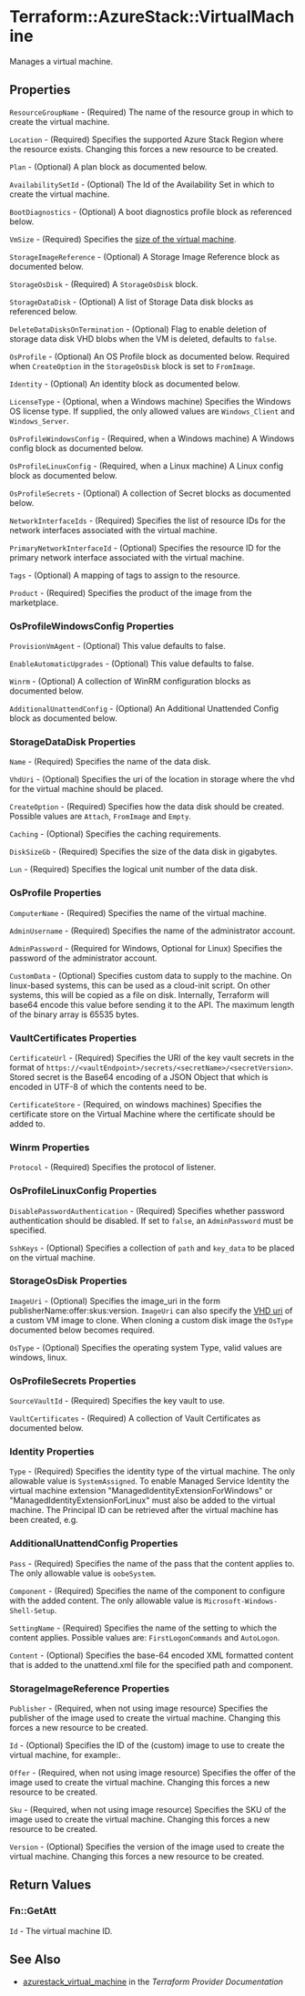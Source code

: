 # Terraform::AzureStack::VirtualMachine

Manages a virtual machine.

## Properties

`ResourceGroupName` - (Required) The name of the resource group in which to create the virtual machine.

`Location` - (Required) Specifies the supported Azure Stack Region where the resource exists. Changing this forces a new resource to be created.

`Plan` - (Optional) A plan block as documented below.

`AvailabilitySetId` - (Optional) The Id of the Availability Set in which to create the virtual machine.

`BootDiagnostics` - (Optional) A boot diagnostics profile block as referenced below.

`VmSize` - (Required) Specifies the [size of the virtual machine](https://azure.microsoft.com/en-us/documentation/articles/virtual-machines-size-specs/).

`StorageImageReference` - (Optional) A Storage Image Reference block as documented below.

`StorageOsDisk` - (Required) A `StorageOsDisk` block.

`StorageDataDisk` - (Optional) A list of Storage Data disk blocks as referenced below.

`DeleteDataDisksOnTermination` - (Optional) Flag to enable deletion of storage data disk VHD blobs when the VM is deleted, defaults to `false`.

`OsProfile` - (Optional) An OS Profile block as documented below. Required when `CreateOption` in the `StorageOsDisk` block is set to `FromImage`.

`Identity` - (Optional) An identity block as documented below.

`LicenseType` - (Optional, when a Windows machine) Specifies the Windows OS license type. If supplied, the only allowed values are `Windows_Client` and `Windows_Server`.

`OsProfileWindowsConfig` - (Required, when a Windows machine) A Windows config block as documented below.

`OsProfileLinuxConfig` - (Required, when a Linux machine) A Linux config block as documented below.

`OsProfileSecrets` - (Optional) A collection of Secret blocks as documented below.

`NetworkInterfaceIds` - (Required) Specifies the list of resource IDs for the network interfaces associated with the virtual machine.

`PrimaryNetworkInterfaceId` - (Optional) Specifies the resource ID for the primary network interface associated with the virtual machine.

`Tags` - (Optional) A mapping of tags to assign to the resource.

`Product` - (Required) Specifies the product of the image from the marketplace.

### OsProfileWindowsConfig Properties

`ProvisionVmAgent` - (Optional) This value defaults to false.

`EnableAutomaticUpgrades` - (Optional) This value defaults to false.

`Winrm` - (Optional) A collection of WinRM configuration blocks as documented below.

`AdditionalUnattendConfig` - (Optional) An Additional Unattended Config block as documented below.

### StorageDataDisk Properties

`Name` - (Required) Specifies the name of the data disk.

`VhdUri` - (Optional) Specifies the uri of the location in storage where the vhd for the virtual machine should be placed.

`CreateOption` - (Required) Specifies how the data disk should be created. Possible values are `Attach`, `FromImage` and `Empty`.

`Caching` - (Optional) Specifies the caching requirements.

`DiskSizeGb` - (Required) Specifies the size of the data disk in gigabytes.

`Lun` - (Required) Specifies the logical unit number of the data disk.

### OsProfile Properties

`ComputerName` - (Required) Specifies the name of the virtual machine.

`AdminUsername` - (Required) Specifies the name of the administrator account.

`AdminPassword` - (Required for Windows, Optional for Linux) Specifies the password of the administrator account.

`CustomData` - (Optional) Specifies custom data to supply to the machine. On linux-based systems, this can be used as a cloud-init script. On other systems, this will be copied as a file on disk. Internally, Terraform will base64 encode this value before sending it to the API. The maximum length of the binary array is 65535 bytes.

### VaultCertificates Properties

`CertificateUrl` - (Required) Specifies the URI of the key vault secrets in the format of `https://<vaultEndpoint>/secrets/<secretName>/<secretVersion>`. Stored secret is the Base64 encoding of a JSON Object that which is encoded in UTF-8 of which the contents need to be.

`CertificateStore` - (Required, on windows machines) Specifies the certificate store on the Virtual Machine where the certificate should be added to.

### Winrm Properties

`Protocol` - (Required) Specifies the protocol of listener.

### OsProfileLinuxConfig Properties

`DisablePasswordAuthentication` - (Required) Specifies whether password authentication should be disabled. If set to `false`, an `AdminPassword` must be specified.

`SshKeys` - (Optional) Specifies a collection of `path` and `key_data` to be placed on the virtual machine.

### StorageOsDisk Properties

`ImageUri` - (Optional) Specifies the image_uri in the form publisherName:offer:skus:version. `ImageUri` can also specify the [VHD uri](https://azure.microsoft.com/en-us/documentation/articles/virtual-machines-linux-cli-deploy-templates/#create-a-custom-vm-image) of a custom VM image to clone. When cloning a custom disk image the `OsType` documented below becomes required.

`OsType` - (Optional) Specifies the operating system Type, valid values are windows, linux.

### OsProfileSecrets Properties

`SourceVaultId` - (Required) Specifies the key vault to use.

`VaultCertificates` - (Required) A collection of Vault Certificates as documented below.

### Identity Properties

`Type` - (Required) Specifies the identity type of the virtual machine. The only allowable value is `SystemAssigned`. To enable Managed Service Identity the virtual machine extension "ManagedIdentityExtensionForWindows" or "ManagedIdentityExtensionForLinux" must also be added to the virtual machine. The Principal ID can be retrieved after the virtual machine has been created, e.g.

### AdditionalUnattendConfig Properties

`Pass` - (Required) Specifies the name of the pass that the content applies to. The only allowable value is `oobeSystem`.

`Component` - (Required) Specifies the name of the component to configure with the added content. The only allowable value is `Microsoft-Windows-Shell-Setup`.

`SettingName` - (Required) Specifies the name of the setting to which the content applies. Possible values are: `FirstLogonCommands` and `AutoLogon`.

`Content` - (Optional) Specifies the base-64 encoded XML formatted content that is added to the unattend.xml file for the specified path and component.

### StorageImageReference Properties

`Publisher` - (Required, when not using image resource) Specifies the publisher of the image used to create the virtual machine. Changing this forces a new resource to be created.

`Id` - (Optional) Specifies the ID of the (custom) image to use to create the virtual machine, for example:.

`Offer` - (Required, when not using image resource) Specifies the offer of the image used to create the virtual machine. Changing this forces a new resource to be created.

`Sku` - (Required, when not using image resource) Specifies the SKU of the image used to create the virtual machine. Changing this forces a new resource to be created.

`Version` - (Optional) Specifies the version of the image used to create the virtual machine. Changing this forces a new resource to be created.


## Return Values

### Fn::GetAtt

`Id` - The virtual machine ID.

## See Also

* [azurestack_virtual_machine](https://www.terraform.io/docs/providers/azurestack/r/virtual_machine.html) in the _Terraform Provider Documentation_
